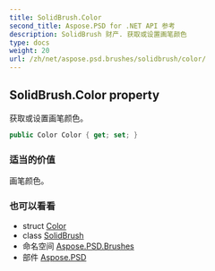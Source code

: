 ```yaml
---
title: SolidBrush.Color
second_title: Aspose.PSD for .NET API 参考
description: SolidBrush 财产. 获取或设置画笔颜色
type: docs
weight: 20
url: /zh/net/aspose.psd.brushes/solidbrush/color/
---
```

## SolidBrush.Color property

获取或设置画笔颜色。

```csharp
public Color Color { get; set; }
```

### 适当的价值

画笔颜色。

### 也可以看看

* struct [Color](../../../aspose.psd/color/)
* class [SolidBrush](../)
* 命名空间 [Aspose.PSD.Brushes](../../solidbrush/)
* 部件 [Aspose.PSD](../../../)


